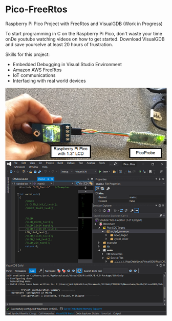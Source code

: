 # Pico-FreeRtos
Raspberry Pi Pico Project with FreeRtos and VisualGDB (Work in Progress)

To start programming in C on the Raspberry Pi Pico, don't waste your time onDe youtube watching
videos on how to get started.
Download VisualGDB and save yourselve at least 20 hours of frustration.

Skills for this project:
- Embedded Debugging in Visual Studio Environment
- Amazon AWS FreeRtos
- IoT communications
- Interfacing with real world devices


![](pico_system.png)
![](visualgdb_ide.png)

